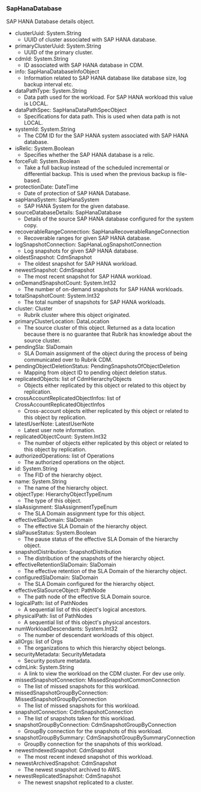 ### SapHanaDatabase
SAP HANA Database details object.

- clusterUuid: System.String
  - UUID of cluster associated with SAP HANA database.
- primaryClusterUuid: System.String
  - UUID of the primary cluster.
- cdmId: System.String
  - ID associated with SAP HANA database in CDM.
- info: SapHanaDatabaseInfoObject
  - Information related to SAP HANA database like database size, log backup interval etc.
- dataPathType: System.String
  - Data path used for the workload. For SAP HANA workload this value is LOCAL.
- dataPathSpec: SapHanaDataPathSpecObject
  - Specifications for data path. This is used when data path is not LOCAL.
- systemId: System.String
  - The CDM ID for the SAP HANA system associated with SAP HANA database.
- isRelic: System.Boolean
  - Specifies whether the SAP HANA database is a relic.
- forceFull: System.Boolean
  - Take a full backup instead of the scheduled incremental or differential backup. This is used when the previous backup is file-based.
- protectionDate: DateTime
  - Date of protection of SAP HANA Database.
- sapHanaSystem: SapHanaSystem
  - SAP HANA System for the given database.
- sourceDatabaseDetails: SapHanaDatabase
  - Details of the source SAP HANA database configured for the system copy.
- recoverableRangeConnection: SapHanaRecoverableRangeConnection
  - Recoverable ranges for given SAP HANA database.
- logSnapshotConnection: SapHanaLogSnapshotConnection
  - Log snapshots for given SAP HANA database.
- oldestSnapshot: CdmSnapshot
  - The oldest snapshot for SAP HANA workload.
- newestSnapshot: CdmSnapshot
  - The most recent snapshot for SAP HANA workload.
- onDemandSnapshotCount: System.Int32
  - The number of on-demand snapshots for SAP HANA workloads.
- totalSnapshotCount: System.Int32
  - The total number of snapshots for SAP HANA workloads.
- cluster: Cluster
  - Rubrik cluster where this object originated.
- primaryClusterLocation: DataLocation
  - The source cluster of this object. Returned as a data location because there is no guarantee that Rubrik has knowledge about the source cluster.
- pendingSla: SlaDomain
  - SLA Domain assignment of the object during the process of being communicated over to Rubrik CDM.
- pendingObjectDeletionStatus: PendingSnapshotsOfObjectDeletion
  - Mapping from object ID to pending object deletion status.
- replicatedObjects: list of CdmHierarchyObjects
  - Objects either replicated by this object or related to this object by replication.
- crossAccountReplicatedObjectInfos: list of CrossAccountReplicatedObjectInfos
  - Cross-account objects either replicated by this object or related to this object by replication.
- latestUserNote: LatestUserNote
  - Latest user note information.
- replicatedObjectCount: System.Int32
  - The number of objects either replicated by this object or related to this object by replication.
- authorizedOperations: list of Operations
  - The authorized operations on the object.
- id: System.String
  - The FID of the hierarchy object.
- name: System.String
  - The name of the hierarchy object.
- objectType: HierarchyObjectTypeEnum
  - The type of this object.
- slaAssignment: SlaAssignmentTypeEnum
  - The SLA Domain assignment type for this object.
- effectiveSlaDomain: SlaDomain
  - The effective SLA Domain of the hierarchy object.
- slaPauseStatus: System.Boolean
  - The pause status of the effective SLA Domain of the hierarchy object.
- snapshotDistribution: SnapshotDistribution
  - The distribution of the snapshots of the hierarchy object.
- effectiveRetentionSlaDomain: SlaDomain
  - The effective retention of the SLA Domain of the hierarchy object.
- configuredSlaDomain: SlaDomain
  - The SLA Domain configured for the hierarchy object.
- effectiveSlaSourceObject: PathNode
  - The path node of the effective SLA Domain source.
- logicalPath: list of PathNodes
  - A sequential list of this object's logical ancestors.
- physicalPath: list of PathNodes
  - A sequential list of this object's physical ancestors.
- numWorkloadDescendants: System.Int32
  - The number of descendant workloads of this object.
- allOrgs: list of Orgs
  - The organizations to which this hierarchy object belongs.
- securityMetadata: SecurityMetadata
  - Security posture metadata.
- cdmLink: System.String
  - A link to view the workload on the CDM cluster. For dev use only.
- missedSnapshotConnection: MissedSnapshotCommonConnection
  - The list of missed snapshots for this workload.
- missedSnapshotGroupByConnection: MissedSnapshotGroupByConnection
  - The list of missed snapshots for this workload.
- snapshotConnection: CdmSnapshotConnection
  - The list of snapshots taken for this workload.
- snapshotGroupByConnection: CdmSnapshotGroupByConnection
  - GroupBy connection for the snapshots of this workload.
- snapshotGroupBySummary: CdmSnapshotGroupBySummaryConnection
  - GroupBy connection for the snapshots of this workload.
- newestIndexedSnapshot: CdmSnapshot
  - The most recent indexed snapshot of this workload.
- newestArchivedSnapshot: CdmSnapshot
  - The newest snapshot archived to AWS.
- newestReplicatedSnapshot: CdmSnapshot
  - The newest snapshot replicated to a cluster.
